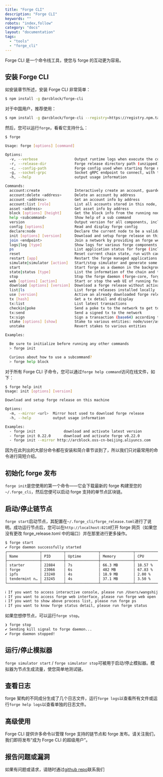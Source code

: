 ```yaml
---
title: "Forge CLI"
description: "Forge CLI"
keywords: ""
robots: "index,follow"
category: "docs"
layout: "documentation"
tags:
  - "tools"
  - "forge_cli"
---
```


Forge CLI 是一个命令线工具，使您与 forge 的互动更为容易。

## 安装 Forge CLI

如安装章节所述，安装 Forge CLI 非常简单：

```bash
$ npm install -g @arcblock/forge-cli
```

对于中国用户，推荐使用：

```bash
$ npm install -g @arcblock/forge-cli --registry=https://registry.npm.taobao.org
```

然后，您可以运行`forge`，看看它支持什么：

```bash
$ forge

Usage: forge [options] [command]

Options:
  -v, --verbose                 Output runtime logs when execute the command, used for debug
  -r, --release-dir             Forge release directory path (unzipped), use your own copy forge release
  -c, --config-path             Forge config used when starting forge node and initializing gRPC clients
  -g, --socket-grpc             Socket gRPC endpoint to connect, with this you can use forge-cli with a remote node
  -h, --help                    output usage information

Commands:
  account:create                Interactively create an account, guarded by a passphrase
  account:delete <address>      Delete an account by address
  account <address>             Get an account info by address
  account:list [role]           List all accounts stored in this node, role=[all], default role is all
  asset <address>               Get asset info by address
  block [options] [height]      Get the block info from the running node
  help <subcommand>             Show help of a sub command
  version                       Output version for all components, including forge-cli, forge, storage and consensus engine
  config [options]              Read and display forge config
  declare:node                  Declare the current node to be a validator candidate
  init [options] [version]      Download and setup forge release on this machine
  join <endpoint>               Join a network by providing an forge web graphql endpoint to fetch config
  logs|log [type]               Show logs for various forge components
  ps                            List application status for forge (includes tendermint and ipfs)
  reset                         Reset current chain state, run with caution
  restart [app]                 Restart the forge managed applications: core/app/tendermint/ipfs
  simulate|simulator [action]   Start/stop simulator and generate some random data
  start                         Start forge as a daemon in the background
  state|status [type]           List the information of the chain and the node, chain|core|net|validator|web
  stop                          Stop the forge daemon (forge-core, forge-app, consensus engine, storage engine)
  web [options] [action]        Start or stop the web UI of running forge node
  download [options] [version]  Download a forge release without activate it
  list|ls                       List forge releases installed locally
  use [version]                 Active an already downloaded forge release
  tx [hash]                     Get a tx detail and display
  tx:list                       List latest transactions
  checkin|poke                  Send a poke tx to the network to get tokens for test
  tx:send                       Send a signed tx to the network
  tx:sign                       Sign a transaction (base64) according to sender’s wallet
  stake [options] [show]        Stake to various entities: node/user/asset
  unstake                       Revert stakes to various entities

Examples:

  Be sure to initialize before running any other commands
  > forge init

  Curious about how to use a subcommand?
  > forge help block
```

对于所有 Forge CLI 子命令，您可以通过`forge help command`访问在线文件，如下：

```bash
$ forge help init
Usage: init [options] [version]

Download and setup forge release on this machine

Options:
  -m, --mirror <url>  Mirror host used to download forge release
  -h, --help          output usage information

Examples:
  - forge init             download and activate latest version
  - forge init 0.22.0      download and activate forge v0.22.0
  - forge init --mirror http://arcblock.oss-cn-beijing.aliyuncs.com      specify a custom mirror for download
```

因为在此列出的大部分命令都在安装和简介章节谈到了，所以我们只对最常用的命令进行简短介绍。

## 初始化 forge 发布

`forge init`是您使用的第一个命令——它会下载最新的 forge 构建至您的`~/.forge_cli`，然后您便可以启动 forge 支持的单节点区块链。

## 启动/停止链节点

`forge start`启动节点，其配置在`~/.forge_cli/forge_release.toml`进行了说明。成功运行节点后，您可以在`http://localhost:8210`打开 forge 网页（如果您没有更改 forge_release.toml 中的端口）并在那里进行更多操作。

```bash
$ forge start
✔ Forge daemon successfully started
┌───────────────┬──────────┬───────────────┬───────────────┬────────────────────┐
│ Name          │ PID      │ Uptime        │ Memory        │ CPU                │
├───────────────┼──────────┼───────────────┼───────────────┼────────────────────┤
│ starter       │ 22884    │ 7s            │ 66.3 MB       │ 18.57 %            │
│ forge         │ 23066    │ 6s            │ 482 MB        │ 67.83 %            │
│ ipfs          │ 23240    │ 4s            │ 18.9 MB       │ 2.00 %             │
│ tendermint n… │ 23245    │ 4s            │ 37.1 MB       │ 3.50 %             │
└───────────────┴──────────┴───────────────┴───────────────┴────────────────────┘

ℹ If you want to access interactive console, please run /Users/wangshijun/.forge_cli/release/forge/0.25.3/bin/forge remote_console
ℹ If you want to access forge web interface, please run forge web open
ℹ If you want to show above process list, please run forge ps
ℹ If you want to know forge status detail, please run forge status
```

如果您想停节点，可以运行`forge stop`。

```bash
❯ forge stop
✔ Sending kill signal to forge daemon...
✔ Forge daemon stopped!
```

## 运行/停止模拟器

`forge simulator start` / `forge simulator stop`可被用于启动/停止模拟器。模拟器为节点生成流量，使您简单地测试链。

## 查看日志

forge 架构的不同成分生成了几个日志文件，运行`forge logs`以查看所有文件或运行`forge help logs`以查看单独的日志文件。

## 高级使用

Forge CLI 提供许多命令以管理 forge 支持的链节点和 forge 发布。请关注我们，我们即将发布“成为 Forge CLI 的超级用户”。

## 报告问题或漏洞

如果有问题或请求，请随时通过[github repo](https://github.com/ArcBlock/forge-js/issues)联系我们

<!--stackedit_data:
eyJoaXN0b3J5IjpbMjM5NzUwODk2LDk3NTI1NTI5LDE3Nzg2Mz
AzNDVdfQ==
-->
